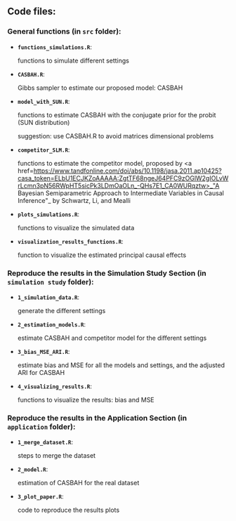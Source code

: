 ## Code files:

### General functions (in **`src`** folder):
 - **`functions_simulations.R`**:
   
    functions to simulate different settings
 - **`CASBAH.R`**:

   Gibbs sampler to estimate our proposed model: CASBAH
 - **`model_with_SUN.R`**:

   functions to estimate CASBAH with the conjugate prior for the probit (SUN distribution)

   suggestion: use CASBAH.R to avoid matrices dimensional problems
- **`competitor_SLM.R`**:

  functions to estimate the competitor model, proposed by <a href=https://www.tandfonline.com/doi/abs/10.1198/jasa.2011.ap10425?casa_token=ELbU1ECJKZoAAAAA:ZgtTF68ngeJ64PFC9zOGlW2gIOLvWrLcmn3pN56RWpHT5sicPk3LDmOaOLn_-QHs7E1_CA0WURqztw>_"A Bayesian Semiparametric Approach to Intermediate Variables in Causal Inference"_</a> by Schwartz, Li, and Mealli
 - **`plots_simulations.R`**:

   functions to visualize the simulated data

 - **`visualization_results_functions.R`**:

   function to visualize the estimated principal causal effects

### Reproduce the results in the Simulation Study Section (in **`simulation study`** folder):
 - **`1_simulation_data.R`**:

   generate the different settings
 - **`2_estimation_models.R`**:

   estimate CASBAH and competitor model for the different settings
 - **`3_bias_MSE_ARI.R`**:

   estimate bias and MSE for all the models and settings, and the adjusted ARI for CASBAH
 - **`4_visualizing_results.R`**:

   functions to visualize the results: bias and MSE

### Reproduce the results in the Application Section (in **`application`** folder):
 - **`1_merge_dataset.R`**:
   
    steps to merge the dataset
- **`2_model.R`**:
   
    estimation of CASBAH for the real dataset
- **`3_plot_paper.R`**:
   
    code to reproduce the results plots
